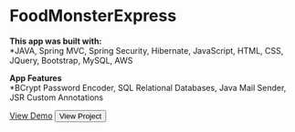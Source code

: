 # FoodMonsterExpress
 
<b>This app was built with: </b><br>
*JAVA, Spring MVC, Spring Security, Hibernate, JavaScript, HTML, CSS, JQuery, Bootstrap, MySQL, AWS

<b>App Features</b><br>
*BCrypt Password Encoder, SQL Relational Databases, Java Mail Sender, JSR Custom Annotations


<a href = "http://foodmonsterexpress-env.eba-yxwbzbnw.us-east-2.elasticbeanstalk.com/" target="_blank" >View Demo</a>
<a title="View the Food Monster Project" href="http://foodmonsterexpress-env.eba-yxwbzbnw.us-east-2.elasticbeanstalk.com/" target="_blank"><button type="button" class="btn btn-danger btn-lg">View Project</button></a>

